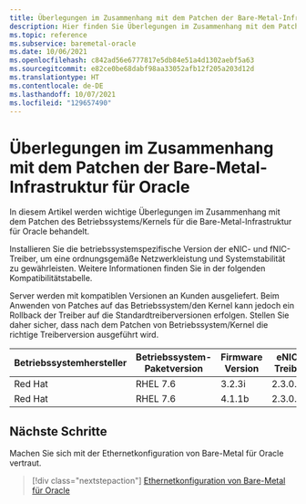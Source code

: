 ```yaml
---
title: Überlegungen im Zusammenhang mit dem Patchen der Bare-Metal-Infrastruktur für Oracle
description: Hier finden Sie Überlegungen im Zusammenhang mit dem Patchen des Betriebssystems/Kernels für die Bare-Metal-Infrastruktur für Oracle.
ms.topic: reference
ms.subservice: baremetal-oracle
ms.date: 10/06/2021
ms.openlocfilehash: c842ad56e6777817e5db84e51a4d1302aebf5a63
ms.sourcegitcommit: e82ce0be68dabf98aa33052afb12f205a203d12d
ms.translationtype: HT
ms.contentlocale: de-DE
ms.lasthandoff: 10/07/2021
ms.locfileid: "129657490"
---
```

# <a name="patching-considerations-for-baremetal-for-oracle"></a>Überlegungen im Zusammenhang mit dem Patchen der Bare-Metal-Infrastruktur für Oracle

In diesem Artikel werden wichtige Überlegungen im Zusammenhang mit dem Patchen des Betriebssystems/Kernels für die Bare-Metal-Infrastruktur für Oracle behandelt.

Installieren Sie die betriebssystemspezifische Version der eNIC- und fNIC-Treiber, um eine ordnungsgemäße Netzwerkleistung und Systemstabilität zu gewährleisten. Weitere Informationen finden Sie in der folgenden Kompatibilitätstabelle. 

Server werden mit kompatiblen Versionen an Kunden ausgeliefert. Beim Anwenden von Patches auf das Betriebssystem/den Kernel kann jedoch ein Rollback der Treiber auf die Standardtreiberversionen erfolgen. Stellen Sie daher sicher, dass nach dem Patchen von Betriebssystem/Kernel die richtige Treiberversion ausgeführt wird.

| Betriebssystemhersteller | Betriebssystem-Paketversion | Firmware Version | eNIC-Treiber | fNIC-Treiber |
| --- | --- | --- | --- | --- |
| Red Hat | RHEL 7.6 | 3.2.3i | 2.3.0.53 | 1.6.0.34 |
| Red Hat | RHEL 7.6 | 4.1.1b | 2.3.0.53 | 1.6.0.34 |

## <a name="next-steps"></a>Nächste Schritte

Machen Sie sich mit der Ethernetkonfiguration von Bare-Metal für Oracle vertraut.

> [!div class="nextstepaction"]
> [Ethernetkonfiguration von Bare-Metal für Oracle](oracle-baremetal-ethernet.md)


